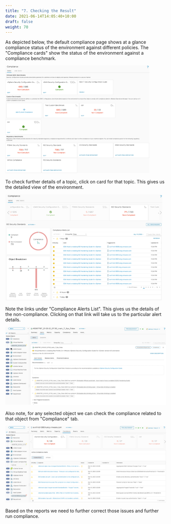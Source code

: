 ```yaml
---
title: "7. Checking the Result"
date: 2021-06-14T14:05:40+10:00
draft: false
weight: 70
---
```


As depicted below, the default compliance page shows at a glance compliance status of the environment against different policies. The "Compliance cards" show the status of the environment against a compliance benchmark.

![Compliance dashboard](1.6.7-fig-1.png)

To check further details of a topic, click on card for that topic. This gives us the detailed view of the environment.

![Alert details](1.6.7-fig-2.png)

Note the links under "Compliance Alerts List". This gives us the details of the non-compliance. Clicking on that link will take us to the particular alert details.

![Object details](1.6.7-fig-3.png)

Also note, for any selected object we can check the compliance related to that object from "Compliance" tab.

![Compliance details](1.6.7-fig-4.png)

Based on the reports we need to further correct those issues and further run compliance.